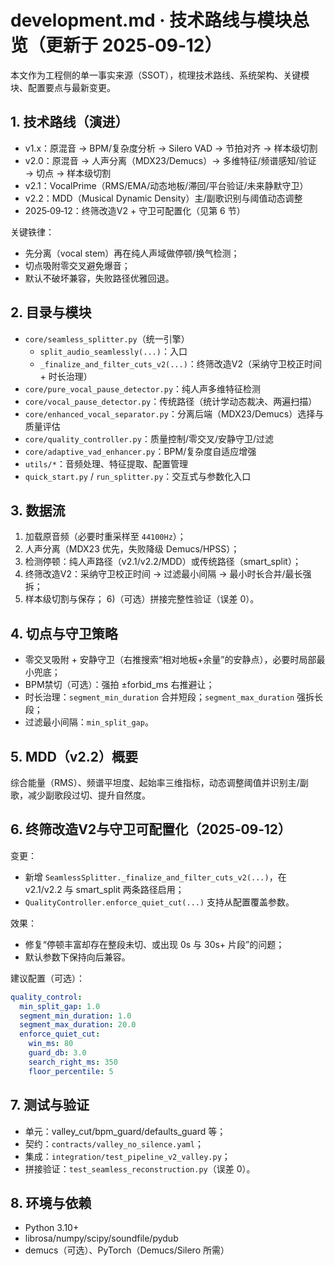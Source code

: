 # development.md · 技术路线与模块总览（更新于 2025‑09‑12）

本文作为工程侧的单一事实来源（SSOT），梳理技术路线、系统架构、关键模块、配置要点与最新变更。

## 1. 技术路线（演进）
- v1.x：原混音 → BPM/复杂度分析 → Silero VAD → 节拍对齐 → 样本级切割
- v2.0：原混音 → 人声分离（MDX23/Demucs）→ 多维特征/频谱感知/验证 → 切点 → 样本级切割
- v2.1：VocalPrime（RMS/EMA/动态地板/滞回/平台验证/未来静默守卫）
- v2.2：MDD（Musical Dynamic Density）主/副歌识别与阈值动态调整
- 2025‑09‑12：终筛改造V2 + 守卫可配置化（见第 6 节）

关键铁律：
- 先分离（vocal stem）再在纯人声域做停顿/换气检测；
- 切点吸附零交叉避免爆音；
- 默认不破坏兼容，失败路径优雅回退。

## 2. 目录与模块
- `core/seamless_splitter.py`（统一引擎）
  - `split_audio_seamlessly(...)`：入口
  - `_finalize_and_filter_cuts_v2(...)`：终筛改造V2（采纳守卫校正时间 + 时长治理）
- `core/pure_vocal_pause_detector.py`：纯人声多维特征检测
- `core/vocal_pause_detector.py`：传统路径（统计学动态裁决、两遍扫描）
- `core/enhanced_vocal_separator.py`：分离后端（MDX23/Demucs）选择与质量评估
- `core/quality_controller.py`：质量控制/零交叉/安静守卫/过滤
- `core/adaptive_vad_enhancer.py`：BPM/复杂度自适应增强
- `utils/*`：音频处理、特征提取、配置管理
- `quick_start.py` / `run_splitter.py`：交互式与参数化入口

## 3. 数据流
1) 加载原音频（必要时重采样至 `44100Hz`）；
2) 人声分离（MDX23 优先，失败降级 Demucs/HPSS）；
3) 检测停顿：纯人声路径（v2.1/v2.2/MDD）或传统路径（smart_split）；
4) 终筛改造V2：采纳守卫校正时间 → 过滤最小间隔 → 最小时长合并/最长强拆；
5) 样本级切割与保存；
6)（可选）拼接完整性验证（误差 0）。

## 4. 切点与守卫策略
- 零交叉吸附 + 安静守卫（右推搜索“相对地板+余量”的安静点），必要时局部最小兜底；
- BPM禁切（可选）：强拍 ±forbid_ms 右推避让；
- 时长治理：`segment_min_duration` 合并短段；`segment_max_duration` 强拆长段；
- 过滤最小间隔：`min_split_gap`。

## 5. MDD（v2.2）概要
综合能量（RMS）、频谱平坦度、起始率三维指标，动态调整阈值并识别主/副歌，减少副歌段过切、提升自然度。

## 6. 终筛改造V2与守卫可配置化（2025‑09‑12）
变更：
- 新增 `SeamlessSplitter._finalize_and_filter_cuts_v2(...)`，在 v2.1/v2.2 与 smart_split 两条路径启用；
- `QualityController.enforce_quiet_cut(...)` 支持从配置覆盖参数。

效果：
- 修复“停顿丰富却存在整段未切、或出现 0s 与 30s+ 片段”的问题；
- 默认参数下保持向后兼容。

建议配置（可选）：
```yaml
quality_control:
  min_split_gap: 1.0
  segment_min_duration: 1.0
  segment_max_duration: 20.0
  enforce_quiet_cut:
    win_ms: 80
    guard_db: 3.0
    search_right_ms: 350
    floor_percentile: 5
```

## 7. 测试与验证
- 单元：valley_cut/bpm_guard/defaults_guard 等；
- 契约：`contracts/valley_no_silence.yaml`；
- 集成：`integration/test_pipeline_v2_valley.py`；
- 拼接验证：`test_seamless_reconstruction.py`（误差 0）。

## 8. 环境与依赖
- Python 3.10+
- librosa/numpy/scipy/soundfile/pydub
- demucs（可选）、PyTorch（Demucs/Silero 所需）

